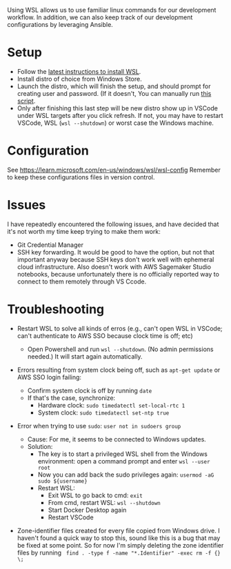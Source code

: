 
Using WSL allows us to use familiar linux commands for our development workflow. In addition, we can also keep track of our development configurations by leveraging Ansible.

# Setup
- Follow the [latest instructions to install WSL](https://learn.microsoft.com/en-us/windows/wsl/install).
- Install distro of choice from Windows Store. 
- Launch the distro, which will finish the setup, and should prompt for creating user and password. (If it doesn't, You can manually run [this script](https://github.com/tloeber/utils_and_configs/blob/f362e7ff06489c0dbd66b542b32cc97eb79cb5cd/machine_setup/WSL/create_user.sh).
- Only after finishing this last step will be new distro show up in VSCode under WSL targets after you click refresh. If not, you may have to restart VSCode, WSL (`wsl --shutdown`) or worst case the Windows machine.

# Configuration
See https://learn.microsoft.com/en-us/windows/wsl/wsl-config
Remember to keep these configurations files in version control.

# Issues
I have repeatedly encountered the following issues, and have decided that it's not worth my time keep trying to make them work:
- Git Credential Manager
- SSH key forwarding. It would be good to have the option, but not that important anyway because SSH keys don't work well with ephemeral cloud infrastructure. Also doesn't work with AWS Sagemaker Studio notebooks, because unfortunately there is no officially reported way to connect to them remotely through VS Ccode.


# Troubleshooting
- Restart WSL to solve all kinds of erros (e.g., can't open WSL in VSCode; can't authenticate to AWS SSO because clock time is off; etc)
  - Open Powershell and run `wsl --shutdown`. (No admin permissions needed.) It will start again automatically. 

- Errors resulting from system clock being off, such as `apt-get update` or AWS SSO login failing:
  - Confirm system clock is off by running `date`
  - If that's the case, synchronize:
    - Hardware clock: `sudo timedatectl set-local-rtc 1`
    - System clock: `sudo timedatectl set-ntp true`

- Error when trying to use `sudo`: `user not in sudoers group`
  - Cause: For me, it seems to be connected to Windows updates.
  - Solution:
    - The key is to start a privileged WSL shell from the Windows environment: open a command prompt and enter `wsl --user root`
    - Now you can add back the sudo privileges again: `usermod -aG sudo ${username}`
    - Restart WSL: 
      - Exit WSL to go back to cmd: `exit`
      - From cmd, restart WSL: `wsl --shutdown`
      - Start Docker Desktop again
      - Restart VSCode

- Zone-identifier files created for every file copied from Windows drive. I haven't found a quick way to stop this, sound like this is a bug that may be fixed at some point. So for now I'm simply deleting the zone identifier files by running ` find . -type f -name "*.Identifier" -exec rm -f {} \;`